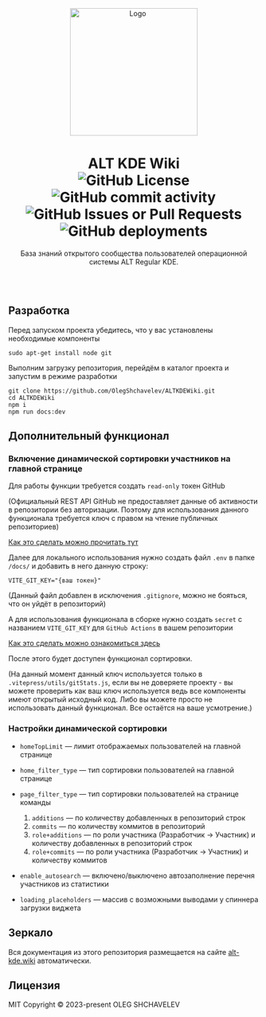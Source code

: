 <div align="center">
  <a href="https://github.com/OlegShchavelev/ALTKDEWiki">
    <img src="https://i.imgur.com/DA9QSc6.png" alt="Logo" width="256" height="256">
  </a>
  <h1 align="center">ALT KDE Wiki
  <br/>
  <img alt="GitHub License" src="https://img.shields.io/github/license/OlegShchavelev/ALTKDEWiki">
  <img alt="GitHub commit activity" src="https://img.shields.io/github/commit-activity/y/OlegShchavelev/ALTKDEWiki">
  <img alt="GitHub Issues or Pull Requests" src="https://img.shields.io/github/issues/OlegShchavelev/ALTKDEWiki">
  <img alt="GitHub deployments" src="https://img.shields.io/github/deployments/OlegShchavelev/ALTKDEWiki/github-pages?label=Last%20Deploy">
  </h1>
  <p align="center"> База знаний открытого сообщества пользователей операционной системы ALT Regular KDE.</p>
  <br/>
  <br/>
</div>

## Разработка

Перед запуском проекта убедитесь, что у вас установлены необходимые компоненты

```shell
sudo apt-get install node git
```

Выполним загрузку репозитория, перейдём в каталог проекта и запустим в режиме разработки

```shell
git clone https://github.com/OlegShchavelev/ALTKDEWiki.git
cd ALTKDEWiki
npm i
npm run docs:dev
```

## Дополнительный функционал

### Включение динамической сортировки участников на главной странице

Для работы функции требуется создать `read-only` токен GitHub

(Официальный REST API GitHub не предоставляет данные об активности в репозитории без авторизации.
Поэтому для использования данного функционала требуется ключ с правом на чтение публичных репозиториев)

[Как это сделать можно прочитать тут](https://docs.github.com/en/authentication/keeping-your-account-and-data-secure/managing-your-personal-access-tokens)

Далее для локального использования нужно создать файл `.env` в папке `/docs/` и добавить в него данную строку:

```
VITE_GIT_KEY="{ваш токен}"
```

(Данный файл добавлен в исключения `.gitignore`, можно не бояться, что он уйдёт в репозиторий)

А для использования функционала в сборке нужно создать `secret` c названием `VITE_GIT_KEY` для `GitHub Actions` в вашем репозитории

[Как это сделать можно ознакомиться здесь](https://docs.github.com/actions/security-guides/encrypted-secrets)

После этого будет доступен функционал сортировки.

(На данный момент данный ключ используется только в `.vitepress/utils/gitStats.js`, если вы не доверяете проекту - вы можете проверить как ваш ключ используется ведь все компоненты имеют открытый исходный код. Либо вы можете просто не использовать данный функционал. Все остаётся на ваше усмотрение.)

### Настройки динамической сортировки

- `homeTopLimit` — лимит отображаемых пользователей на главной странице
- `home_filter_type` — тип сортировки пользователей на главной странице
- `page_filter_type` — тип сортировки пользователей на странице команды

  1. `additions` — по количеству добавленных в репозиторий строк
  2. `commits` — по количеству коммитов в репозиторий
  3. `role+additions` — по роли участника (Разработчик -> Участник) и количеству добавленных в репозиторий строк
  4. `role+commits` — по роли участника (Разработчик -> Участник) и количеству коммитов

- `enable_autosearch` — включено/выключено автозаполнение перечня участников из статистики
- `loading_placeholders` — массив с возможными выводами у спиннера загрузки виджета

## Зеркало

Вся документация из этого репозитория размещается на сайте [alt-kde.wiki](https://alt-kde.wiki/) автоматически.

## Лицензия

MIT Copyright © 2023-present OLEG SHCHAVELEV

